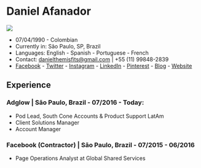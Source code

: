 # Daniel Afanador

![ ](https://pbs.twimg.com/profile_images/1232330439110615041/p46_R0gn_400x400.jpg)

- 07/04/1990 - Colombian
- Currently in: São Paulo, SP, Brazil
- Languages: English - Spanish - Portuguese - French
- Contact: danielthemisfits@gmail.com | +55 (11) 99848-2839 
- [Facebook](https://www.facebook.com/danielafanador03) - [Twitter](https://twitter.com/Daniel_Afanador) - [Instagram](https://www.instagram.com/daniel_afanador/) - [LinkedIn](https://www.linkedin.com/in/danielafanador/) - [Pinterest](https://br.pinterest.com/danielafanador/) - [Blog](https://www.mirincon.co/) - [Website](https://danielafanador.co/)

## Experience

### Adglow | São Paulo, Brazil - 07/2016 - Today: 
- Pod Lead, South Cone Accounts & Product Support LatAm
- Client Solutions Manager
- Account Manager

### Facebook (Contractor) | São Paulo, Brazil - 07/2015 - 06/2016
- Page Operations Analyst at Global Shared Services
